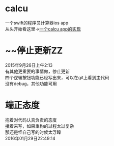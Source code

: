 # calcu
一个swift的程序员计算器ios app  
从头开始看这里->[一个calcu app的实现](http://gaoryrt.github.io/2015/09/21/一个calcu-app的实现/)

# ~~停止更新ZZ  
2015年9月26日上午2:13  
有其他更重要的事情做，停止更新  
四个逻辑按钮功能已经写出来，可以在git上看到主代码  
没有debug，其他功能可用 

# 端正态度
抱着对代码认真负责的态度  
接着来写，如果重构的过程太过复杂  
那还是怪自己写的时候太浮躁  
2016年01月29日22:49:14

